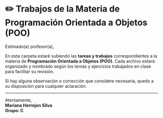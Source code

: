 # ✏️ Trabajos de la Materia de Programación Orientada a Objetos (POO)

Estimado(a) profesor(a),

En esta carpeta estaré subiendo las **tareas y trabajos** correspondientes a la materia de **Programación Orientada a Objetos (POO)**. Cada archivo estará organizado y nombrado según los temas y ejercicios trabajados en clase para facilitar su revisión.

Si hay alguna observación o corrección que considere necesaria, quedo a su disposición para cualquier aclaración.

---

Atentamente,  
**Mariana Herrejon Silva**       
                **Grupo: C**

